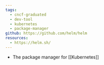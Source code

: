 ```yaml
---
tags:
  - cncf-graduated
  - dev-tool
  - kubernetes
  - package-manager
github: https://github.com/helm/helm
resources:
  - https://helm.sh/
---
```

- The package manager for [[Kubernetes]]